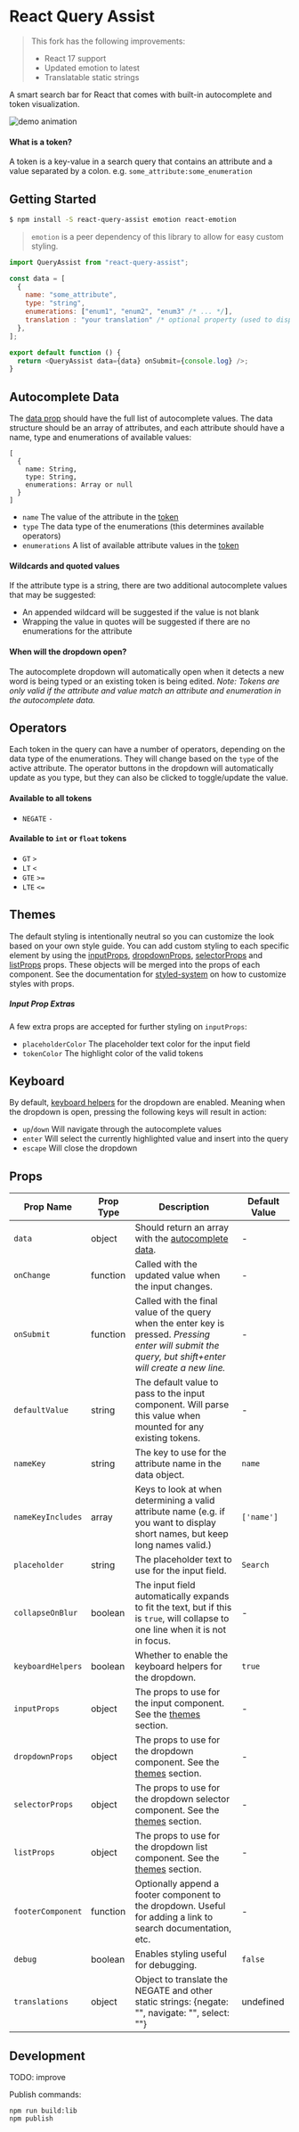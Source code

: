 # React Query Assist

> This fork has the following improvements:
>
> - React 17 support
> - Updated emotion to latest
> - Translatable static strings

A smart search bar for React that comes with built-in autocomplete and token visualization.

![demo animation][demo]

<a name="token"></a>

#### What is a token?

A token is a key-value in a search query that contains an attribute and a value separated by a colon. e.g. `some_attribute:some_enumeration`

## Getting Started

```bash
$ npm install -S react-query-assist emotion react-emotion
```

> `emotion` is a peer dependency of this library to allow for easy custom styling.

```javascript
import QueryAssist from "react-query-assist";

const data = [
  {
    name: "some_attribute",
    type: "string",
    enumerations: ["enum1", "enum2", "enum3" /* ... */],
    translation : "your translation" /* optional property (used to display the name in the dropdown)*/
  },
];

export default function () {
  return <QueryAssist data={data} onSubmit={console.log} />;
}
```

<a name="autocomplete"></a>

## Autocomplete Data

The [data prop](#data) should have the full list of autocomplete values. The data structure should be an array of attributes, and each attribute should have a name, type and enumerations of available values:

```
[
  {
    name: String,
    type: String,
    enumerations: Array or null
  }
]
```

- `name` The value of the attribute in the [token](#token)
- `type` The data type of the enumerations (this determines available operators)
- `enumerations` A list of available attribute values in the [token](#token)

#### Wildcards and quoted values

If the attribute type is a string, there are two additional autocomplete values that may be suggested:

- An appended wildcard will be suggested if the value is not blank
- Wrapping the value in quotes will be suggested if there are no enumerations for the attribute

#### When will the dropdown open?

The autocomplete dropdown will automatically open when it detects a new word is being typed or an existing token is being edited. _Note: Tokens are only valid if the attribute and value match an attribute and enumeration in the autocomplete data._

## Operators

Each token in the query can have a number of operators, depending on the data type of the enumerations. They will change based on the `type` of the active attribute. The operator buttons in the dropdown will automatically update as you type, but they can also be clicked to toggle/update the value.

#### Available to all tokens

- `NEGATE` `-`

#### Available to `int` or `float` tokens

- `GT` `>`
- `LT` `<`
- `GTE` `>=`
- `LTE` `<=`

<a name="themes"></a>

## Themes

The default styling is intentionally neutral so you can customize the look based on your own style guide. You can add custom styling to each specific element by using the [inputProps](#inputProps), [dropdownProps](#dropdownProps), [selectorProps](#selectorProps) and [listProps](#listProps) props. These objects will be merged into the props of each component. See the documentation for [styled-system](https://github.com/jxnblk/styled-system) on how to customize styles with props.

##### Input Prop Extras

A few extra props are accepted for further styling on `inputProps`:

- `placeholderColor` The placeholder text color for the input field
- `tokenColor` The highlight color of the valid tokens

## Keyboard

By default, [keyboard helpers](#keyboardHelpers) for the dropdown are enabled. Meaning when the dropdown is open, pressing the following keys will result in action:

- `up`/`down` Will navigate through the autocomplete values
- `enter` Will select the currently highlighted value and insert into the query
- `escape` Will close the dropdown

## Props

| Prop Name                                       | Prop Type | Description                                                                                                                                             | Default Value |
| ----------------------------------------------- | --------- | ------------------------------------------------------------------------------------------------------------------------------------------------------- | ------------- |
| <a name="data"></a>`data`                       | object    | Should return an array with the [autocomplete data](#autocomplete).                                                                                     | -             |
| `onChange`                                      | function  | Called with the updated value when the input changes.                                                                                                   | -             |
| `onSubmit`                                      | function  | Called with the final value of the query when the enter key is pressed. _Pressing enter will submit the query, but shift+enter will create a new line._ | -             |
| `defaultValue`                                  | string    | The default value to pass to the input component. Will parse this value when mounted for any existing tokens.                                           | -             |
| `nameKey`                                       | string    | The key to use for the attribute name in the data object.                                                                                               | `name`        |
| `nameKeyIncludes`                               | array     | Keys to look at when determining a valid attribute name (e.g. if you want to display short names, but keep long names valid.)                           | `['name']`    |
| `placeholder`                                   | string    | The placeholder text to use for the input field.                                                                                                        | `Search`      |
| `collapseOnBlur`                                | boolean   | The input field automatically expands to fit the text, but if this is `true`, will collapse to one line when it is not in focus.                        | -             |
| <a name="keyboardHelpers"></a>`keyboardHelpers` | boolean   | Whether to enable the keyboard helpers for the dropdown.                                                                                                | `true`        |
| <a name="inputProps"></a>`inputProps`           | object    | The props to use for the input component. See the [themes](#themes) section.                                                                            | -             |
| <a name="dropdownProps"></a>`dropdownProps`     | object    | The props to use for the dropdown component. See the [themes](#themes) section.                                                                         | -             |
| <a name="selectorProps"></a>`selectorProps`     | object    | The props to use for the dropdown selector component. See the [themes](#themes) section.                                                                | -             |
| <a name="listProps"></a>`listProps`             | object    | The props to use for the dropdown list component. See the [themes](#themes) section.                                                                    | -             |
| `footerComponent`                               | function  | Optionally append a footer component to the dropdown. Useful for adding a link to search documentation, etc.                                            | -             |
| `debug`                                         | boolean   | Enables styling useful for debugging.                                                                                                                   | `false`       |
| `translations`                                  | object    | Object to translate the NEGATE and other static strings: {negate: "", navigate: "", select: ""}                                                         | undefined     |

[demo]: demo.gif




## Development

TODO: improve


Publish commands:

```
npm run build:lib
npm publish
```
